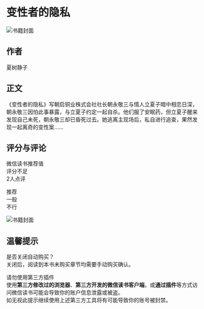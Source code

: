 # 变性者的隐私

![书籍封面](https://cdn.weread.qq.com/outpic/906/3000135906.jpg)

## 作者
夏树静子

## 正文
《变性者的隐私》写朝启铜业株式会社社长朝永敬三与情人立夏子暗中相恋日深，朝永敬三因怕此事暴露，与立夏子约定一起自杀。他们服了安眠药，但立夏子醒来发现自己未死，朝永敬三却已昏死过去。她逃离主现场后，私自进行追查，果然发现一起离奇的变性案……

## 评分与评论
微信读书推荐值  
评分不足  
2人点评  

推荐  
一般  
不行  

![书籍封面](https://cdn.weread.qq.com/outpic/906/3000135906.jpg)

## 温馨提示
是否关闭自动购买？  
关闭后，阅读到本书未购买章节均需要手动购买确认。

请勿使用第三方插件  
使用**第三方修改过的浏览器**、**第三方开发的微信读书客户端**，或**通过插件**等方式访问微信读书可能会导致你的账户信息泄露或被盗。  
如无视此提示继续使用上述第三方工具将有可能导致你的账号被封禁。
<!-- tcd_original_link https://weread.qq.com/web/bookDetail/cf732d30811e1d816g0162ea -->
